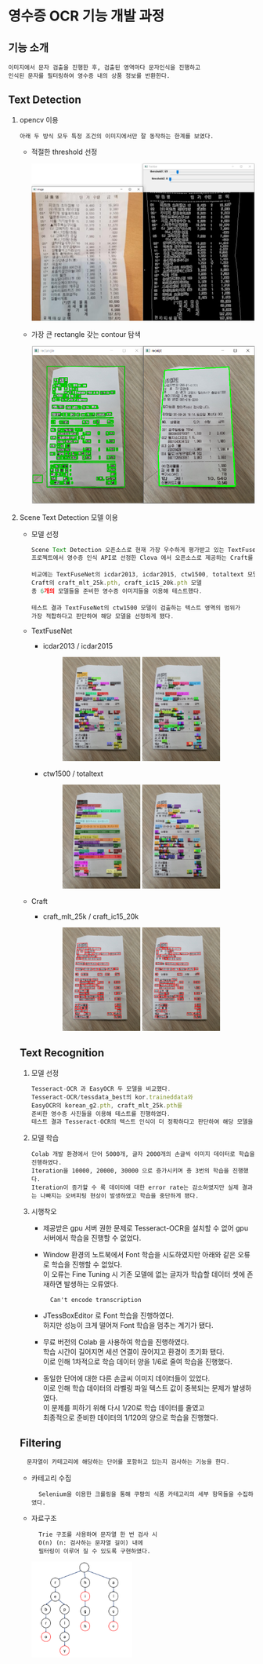 # 영수증 OCR 기능 개발 과정

## 기능 소개

```
이미지에서 문자 검출을 진행한 후, 검출된 영역마다 문자인식을 진행하고
인식된 문자를 필터링하여 영수증 내의 상품 정보를 반환한다.
```

## Text Detection

1.  opencv 이용

    ```
    아래 두 방식 모두 특정 조건의 이미지에서만 잘 동작하는 한계를 보였다.
    ```

    - 적절한 threshold 선정

      <img src="README_Receipt_OCR.assets/threshold.png">

    - 가장 큰 rectangle 갖는 contour 탐색

      <img src="README_Receipt_OCR.assets/rectangle.png">

2.  Scene Text Detection 모델 이용

    - 모델 선정

      ```jsx
      Scene Text Detection 오픈소스로 현재 가장 우수하게 평가받고 있는 TextFuseNet과
      프로젝트에서 영수증 인식 API로 선정한 Clova 에서 오픈소스로 제공하는 Craft를 선정하여 비교를 진행했다.

      비교에는 TextFuseNet의 icdar2013, icdar2015, ctw1500, totaltext 모델 그리고
      Craft의 craft_mlt_25k.pth, craft_ic15_20k.pth 모델
      총 6개의 모델들을 준비한 영수증 이미지들을 이용해 테스트했다.

      테스트 결과 TextFuseNet의 ctw1500 모델이 검출하는 텍스트 영역의 범위가
      가장 적합하다고 판단하여 해당 모델을 선정하게 됐다.
      ```

    - TextFuseNet

      - icdar2013 / icdar2015

          <figure class="half">
            <img src="README_Receipt_OCR.assets/text_ic13.jpg" height="45%" width="45%">
            <img src="README_Receipt_OCR.assets/text_ic15.jpg" height="45%" width="45%">
          </figure>

      - ctw1500 / totaltext
          <figure class="half">
            <img src="README_Receipt_OCR.assets/text_ctw.jpg" height="45%" width="45%">
            <img src="README_Receipt_OCR.assets/text_tt.jpg" height="45%" width="45%">
          </figure>

    - Craft
      - craft_mlt_25k / craft_ic15_20k
          <figure class="half">
            <img src="README_Receipt_OCR.assets/craft_mlt_25k.jpg" height="45%" width="45%">
            <img src="README_Receipt_OCR.assets/craft_ic15_20k.jpg" height="45%" width="45%">
          </figure>

    ## Text Recognition

    1.  모델 선정

        ```jsx
        Tesseract-OCR 과 EasyOCR 두 모델을 비교했다.
        Tesseract-OCR/tessdata_best의 kor.traineddata와
        EasyOCR의 korean_g2.pth, craft_mlt_25k.pth를
        준비한 영수증 사진들을 이용해 테스트를 진행하였다.
        테스트 결과 Tesseract-OCR의 텍스트 인식이 더 정확하다고 판단하여 해당 모델을 선정하게 됐다.
        ```

    2.  모델 학습

        ```
        Colab 개발 환경에서 단어 5000개, 글자 2000개의 손글씩 이미지 데이터로 학습을 진행하였다.
        Iteration을 10000, 20000, 30000 으로 증가시키며 총 3번의 학습을 진행했다.
        Iteration이 증가할 수 록 데이터에 대한 error rate는 감소하였지만 실제 결과는 나빠지는 오버피팅 현상이 발생하였고 학습을 중단하게 됐다.
        ```

    3.  시행착오

        - 제공받은 gpu 서버 권한 문제로 Tesseract-OCR을 설치할 수 없어 gpu 서버에서 학습을 진행할 수 없었다.

        - Window 환경의 노트북에서 Font 학습을 시도하였지만 아래와 같은 오류로 학습을 진행할 수 없었다.  
          이 오류는 Fine Tuning 시 기존 모델에 없는 글자가 학습할 데이터 셋에 존재하면 발생하는 오류였다.

          ```
            Can't encode transcription
          ```

        - JTessBoxEditor 로 Font 학습을 진행하였다.  
          하지만 성능이 크게 떨어져 Font 학습을 멈추는 계기가 됐다.

        - 무료 버전의 Colab 을 사용하여 학습을 진행하였다.  
          학습 시간이 길어지면 세션 연결이 끊어지고 환경이 초기화 됐다.  
          이로 인해 1차적으로 학습 데이터 양을 1/6로 줄여 학습을 진행했다.

        - 동일한 단어에 대한 다른 손글씨 이미지 데이터들이 있었다.  
          이로 인해 학습 데이터의 라벨링 파일 텍스트 값이 중복되는 문제가 발생하였다.  
          이 문제를 피하기 위해 다시 1/20로 학습 데이터를 줄였고  
          최종적으로 준비한 데이터의 1/120의 양으로 학습을 진행했다.

    ## Filtering

    ```jsx
      문자열이 카테고리에 해당하는 단어를 포함하고 있는지 검사하는 기능을 한다.
    ```

    - 카테고리 수집

      ```
        Selenium을 이용한 크롤링을 통해 쿠팡의 식품 카테고리의 세부 항목들을 수집하였다.
      ```

    - 자료구조

      ```
        Trie 구조를 사용하여 문자열 한 번 검사 시
        O(n) (n: 검사하는 문자열 길이) 내에
        필터링이 이루어 질 수 있도록 구현하였다.
      ```

        <img src="README_Receipt_OCR.assets/trie.png" height="45%" width="45%">
